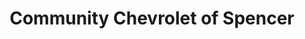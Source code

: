 ---
title: "Community Chevrolet of Spencer"
url: /spencer/community-chevrolet-of-spencer/
shop: Autohaus
---